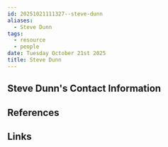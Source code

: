 ```yaml
---
id: 20251021111327--steve-dunn
aliases:
  - Steve Dunn
tags:
  - resource
  - people
date: Tuesday October 21st 2025
title: Steve Dunn
---
```


## Steve Dunn's Contact Information

## References

## Links


